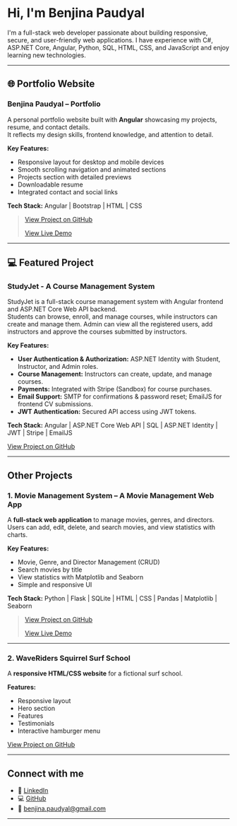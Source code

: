 # Hi, I'm Benjina Paudyal

I'm a full-stack web developer passionate about building responsive, secure, and user-friendly web applications.
I have experience with C#, ASP.NET Core, Angular, Python, SQL, HTML, CSS, and JavaScript and enjoy learning new technologies.

---

## 🌐 Portfolio Website

### Benjina Paudyal – Portfolio 
A personal portfolio website built with **Angular** showcasing my projects, resume, and contact details.  
It reflects my design skills, frontend knowledge, and attention to detail.

**Key Features:**
- Responsive layout for desktop and mobile devices  
- Smooth scrolling navigation and animated sections  
- Projects section with detailed previews  
- Downloadable resume  
- Integrated contact and social links  

**Tech Stack:** Angular | Bootstrap | HTML | CSS  


> [View Project on GitHub](https://github.com/Benjina-Paudyal/portfolio-website)
> 
> [ View Live Demo ](https://benjina-paudyal.github.io/portfolio-website/)

---

##   💻 Featured Project

### StudyJet - A Course Management System
StudyJet is a full-stack course management system with Angular frontend and ASP.NET Core Web API backend.  
Students can browse, enroll, and manage courses, while instructors can create and manage them. Admin can view all the registered users, add instructors and approve the courses submitted by instructors.

**Key Features:**  
- **User Authentication & Authorization:** ASP.NET Identity with Student, Instructor, and Admin roles.  
- **Course Management:** Instructors can create, update, and manage courses.  
- **Payments:** Integrated with Stripe (Sandbox) for course purchases.  
- **Email Support:** SMTP for confirmations & password reset; EmailJS for frontend CV submissions.  
- **JWT Authentication:** Secured API access using JWT tokens.  

**Tech Stack:** Angular | ASP.NET Core Web API | SQL | ASP.NET Identity | JWT | Stripe | EmailJS  

[View Project on GitHub](https://github.com/Benjina-Paudyal/StudyJet)  

---

## Other Projects

 ### 1.  Movie Management System – A Movie Management Web App

A **full-stack web application** to manage movies, genres, and directors. Users can add, edit, delete, and search movies, and view statistics with charts.

**Key Features:**  
- Movie, Genre, and Director Management (CRUD)  
- Search movies by title  
- View statistics with Matplotlib and Seaborn  
- Simple and responsive UI  

**Tech Stack:** Python | Flask | SQLite | HTML | CSS | Pandas | Matplotlib | Seaborn  

> [View Project on GitHub](https://github.com/Benjina-Paudyal/movie_management_system.git)
> 
> [View Live Demo ](https://movie-management-system-4acx.onrender.com/)

---

 ### 2.   WaveRiders Squirrel Surf School
 
A **responsive HTML/CSS website** for a fictional surf school.  

**Features:** 
-  Responsive layout
-  Hero section 
-  Features 
-  Testimonials 
-  Interactive hamburger menu

[View Project on GitHub](https://github.com/Benjina-Paudyal/Waveriders_Responsive_Website)

---

## Connect with me

- 💼 [LinkedIn](https://www.linkedin.com/in/benjinapaudyal/)  
- 💻 [GitHub](https://github.com/Benjina-Paudyal)  
- 📧 benjina.paudyal@gmail.com  
---



